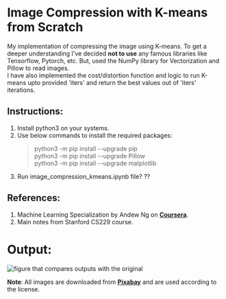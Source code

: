 # Image Compression with K-means from Scratch
My implementation of compressing the image using K-means. To get a deeper understanding I've decided **not to use** any famous libraries like Tensorflow, Pytorch, etc. But, used the NumPy library for Vectorization and Pillow to read images.  
I have also implemented the cost/distortion function and logic to run K-means upto provided 'iters' and return the best values out of 'iters' iterations.  

## Instructions:
1) Install python3 on your systems.
2) Use below commands to install the required packages:
    >python3 -m pip install --upgrade pip  
    >python3 -m pip install --upgrade Pillow  
    >python3 -m pip install --upgrade matplotlib  
3) Run image_compression_kmeans.ipynb file? ??

## References:
1) Machine Learning Specialization by Andew Ng on [**Coursera**](https://www.coursera.org/specializations/machine-learning-introduction).  
2) Main notes from Stanford CS229 course.  

# Output:
![figure that compares outputs with the original](https://github.com/singh-jagjot/image-compression-with-K-means/blob/main/output/results.png)

**Note**: All images are downloaded from [**Pixabay**](https://pixabay.com) and are used according to the license.